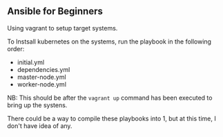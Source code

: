 ## Ansible for Beginners


Using vagrant to setup target systems.

To Instsall kubernetes on the systems, run the playbook in the following order:
* initial.yml
* dependencies.yml
* master-node.yml
* worker-node.yml

NB: This should be after the `vagrant up` command has been executed to bring up the systens.

There could be a way to compile these playbooks into 1, but at this time, I don't have idea of any.
